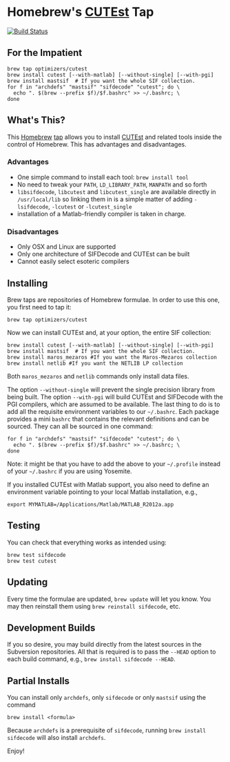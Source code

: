 # Homebrew's [CUTEst](http://ccpforge.cse.rl.ac.uk/gf/project/cutest/wiki) Tap

[![Build Status](https://travis-ci.org/optimizers/homebrew-cutest.svg?branch=master)](https://travis-ci.org/optimizers/homebrew-cutest)

## For the Impatient

    brew tap optimizers/cutest
    brew install cutest [--with-matlab] [--without-single] [--with-pgi]
    brew install mastsif  # If you want the whole SIF collection.
    for f in "archdefs" "mastsif" "sifdecode" "cutest"; do \
      echo ". $(brew --prefix $f)/$f.bashrc" >> ~/.bashrc; \
    done

## What's This?

This [Homebrew](http://brew.sh) [tap](https://github.com/mxcl/homebrew/wiki/brew-tap) allows you to install [CUTEst](http://ccpforge.cse.rl.ac.uk/gf/project/cutest/wiki) and related tools inside the control of Homebrew. This has advantages and disadvantages.

### Advantages

* One simple command to install each tool: `brew install tool`
* No need to tweak your `PATH`, `LD_LIBRARY_PATH`, `MANPATH` and so forth
* `libsifdecode`, `libcutest` and `libcutest_single` are available directly in `/usr/local/lib` so linking them in is a simple matter of adding `-lsifdecode`, `-lcutest` or `-lcutest_single`
* installation of a Matlab-friendly compiler is taken in charge.

### Disadvantages

* Only OSX and Linux are supported
* Only one architecture of SIFDecode and CUTEst can be built
* Cannot easily select esoteric compilers

## Installing

Brew taps are repositories of Homebrew formulae. In order to use this one, you first need to tap it:

    brew tap optimizers/cutest

Now we can install CUTEst and, at your option, the entire SIF collection:

    brew install cutest [--with-matlab] [--without-single] [--with-pgi]
    brew install mastsif  # If you want the whole SIF collection.
    brew install maros_mezaros #If you want the Maros-Mezaros collection
    brew install netlib #If you want the NETLIB LP collection

Both `maros_mezaros` and `netlib` commands only install data files.  

The option `--without-single` will prevent the single precision library from being built.
The option `--with-pgi` will build CUTEst and SIFDecode with the PGI compilers, which are assumed to be available.
The last thing to do is to add all the requisite environment variables to our `~/.bashrc`. Each package provides a mini `bashrc` that contains the relevant definitions and can be sourced. They can all be sourced in one command:

    for f in "archdefs" "mastsif" "sifdecode" "cutest"; do \
      echo ". $(brew --prefix $f)/$f.bashrc" >> ~/.bashrc; \
    done

Note: it might be that you have to add the above to your `~/.profile` instead
of your `~/.bashrc` if you are using Yosemite.

If you installed CUTEst with Matlab support, you also need to define an environment variable pointing to your local Matlab installation, e.g.,

    export MYMATLAB=/Applications/Matlab/MATLAB_R2012a.app

## Testing

You can check that everything works as intended using:

    brew test sifdecode
    brew test cutest

## Updating

Every time the formulae are updated, `brew update` will let you know. You may then reinstall them using `brew reinstall sifdecode`, etc.

## Development Builds

If you so desire, you may build directly from the latest sources in the Subversion repositories. All that is required is to pass the `--HEAD` option to each build command, e.g., `brew install sifdecode --HEAD`.

## Partial Installs

You can install only `archdefs`, only `sifdecode` or only `mastsif` using the
command

    brew install <formula>

Because `archdefs` is a prerequisite of `sifdecode`, running `brew install
sifdecode` will also install `archdefs`.

Enjoy!

